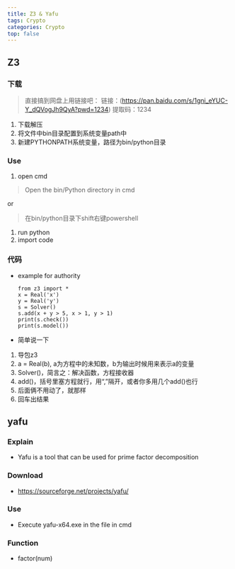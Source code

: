 ```yaml
---
title: Z3 & Yafu
tags: Crypto
categories: Crypto
top: false
---
```



## Z3
### 下载

> 直接搞到网盘上用链接吧：
> 链接：(https://pan.baidu.com/s/1gni_eYUC-Y_dQVogJh9QyA?pwd=1234)
> 提取码：1234

1. 下载解压
2. 将文件中bin目录配置到系统变量path中
3. 新建PYTHONPATH系统变量，路径为bin/python目录

### Use

1. open cmd

> Open the bin/Python directory in cmd

or

> 在bin/python目录下shift右键powershell

1. run python
2. import code

### 代码

- example for authority

  ```
  from z3 import *
  x = Real('x')
  y = Real('y')
  s = Solver()
  s.add(x + y > 5, x > 1, y > 1)
  print(s.check())
  print(s.model())
  ```

- 简单说一下

1. 导包z3
2. a = Real(b), a为方程中的未知数，b为输出时候用来表示a的变量
3. Solver()，简言之：解决函数，方程接收器
4. add()，括号里塞方程就行，用“,”隔开，或者你多用几个add()也行
5. 后面俩不用动了，就那样
6. 回车出结果


## yafu
### Explain
- Yafu is a tool that can be used for prime factor decomposition
### Download
- https://sourceforge.net/projects/yafu/

### Use
- Execute yafu-x64.exe in the file in cmd
### Function
- factor(num)
